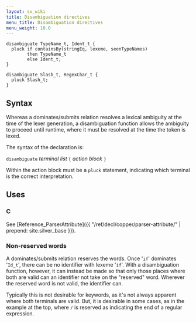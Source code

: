 ```yaml
---
layout: sv_wiki
title: Disambiguation directives
menu_title: Disambiguation directives
menu_weight: 10.0
---
```



```
disambiguate TypeName_t, Ident_t {
  pluck if containsBy(stringEq, lexeme, seenTypeNames)
        then TypeName_t
        else Ident_t;
}

disambiguate Slash_t, RegexChar_t {
  pluck Slash_t;
}
```

## Syntax

Whereas a dominates/submits relation resolves a lexical ambiguity at the time of the lexer generation, a disambiguation function allows the ambiguity to proceed until runtime, where it must be resolved at the time the token is lexed.

The syntax of the declaration is:

`disambiguate` _terminal list_ `{` _action block_ `}`

Within the action block must be a `pluck` statement, indicating which terminal is the correct interpretation.

## Uses

### C

See [Reference\_ParserAttribute]({{ "/ref/decl/copper/parser-attribute/" | prepend: site.silver_base }}).

### Non-reserved words

A dominates/submits relation reserves the words. Once '`if`' dominates '`Id_t`', there can be no identifier with lexeme '`if`'.  With a disambiguation function, however, it can instead be made so that only those places where both are valid can an identifier not take on the "reserved" word.  Wherever the reserved word is not valid, the identifier can.

Typically this is not desirable for keywords, as it's not always apparent where both terminals are valid. But, it is desirable in some cases, as in the example at the top, where `/` is reserved as indicating the end of a regular expression.
